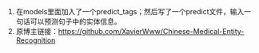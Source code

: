 1. 在models里面加入了一个predict_tags；然后写了一个predict文件，输入一句话可以预测句子中的实体信息。
2. 原博主链接：https://github.com/XavierWww/Chinese-Medical-Entity-Recognition
